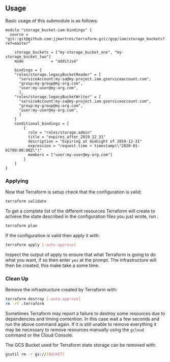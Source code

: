 ## Usage
Basic usage of this submodule is as follows:

```hcl
module "storage_bucket-iam-bindings" {
  source = "git::git@github.com:jjmartres/terraform.git//gcp/iam/storage_buckets?ref=master"
    
    storage_buckets = ["my-storage_bucket_one", "my-storage_bucket_two"]
    mode            = "additive"
    
    bindings = {
    "roles/storage.legacyBucketReader" = [
      "serviceAccount:my-sa@my-project.iam.gserviceaccount.com",
      "group:my-group@my-org.com",
      "user:my-user@my-org.com",
      ],
    "roles/storage.legacyBucketWriter" = [
      "serviceAccount:my-sa@my-project.iam.gserviceaccount.com",
      "group:my-group@my-org.com",
      "user:my-user@my-org.com",
      ]
    }
    conditional_bindings = [
        {
          role = "roles/storage.admin"
          title = "expires_after_2019_12_31"
          description = "Expiring at midnight of 2019-12-31"
          expression = "request.time < timestamp(\"2020-01-01T00:00:00Z\")"
          members = ["user:my-user@my-org.com"]
        }
    ]
}
```

### Applying

Now that Terraform is setup check that the configuration is valid:

```bash
terraform validate 
```

To get a complete list of the different resources Terraform will create to achieve the state described in the configuration files you just wrote, run :

```bash
terraform plan
```

If the configuration is valid then apply it with:

```bash
terraform apply [-auto-approve]
```

Inspect the output of apply to ensure that what Terraform is going to do what you want, if so then enter `yes` at the prompt.
The infrastructure will then be created, this make take a some time.


### Clean Up

Remove the infrastructure created by Terraform with:

```bash
terraform destroy [-auto-approve]
rm -rf .terraform
```

Sometimes Terraform may report a failure to destroy some resources due to dependencies and timing contention.
In this case wait a few seconds and run the above command again. If it is still unable to remove everything it may be necessary to remove resources manually using the `gcloud` command or the Cloud Console.

The GCS Bucket used for Terraform state storage can be removed with:

```bash
gsutil rm -r gs://[BUCKET]
```